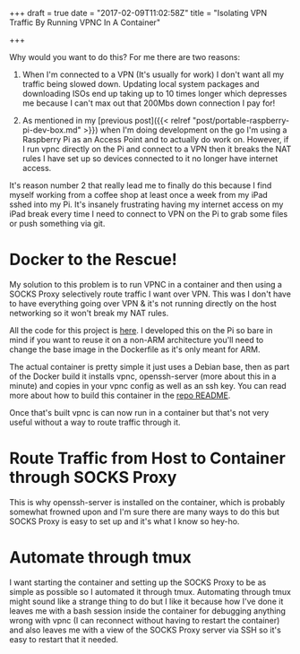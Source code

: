 +++
draft = true
date = "2017-02-09T11:02:58Z"
title = "Isolating VPN Traffic By Running VPNC In A Container"

+++

Why would you want to do this? For me there are two reasons:

1. When I'm connected to a VPN (It's usually for work) I don't want all my
   traffic being slowed down. Updating local system packages and downloading
ISOs end up taking up to 10 times longer which depresses me because I can't max
out that 200Mbs down connection I pay for!

2. As mentioned in my [previous post]({{< relref
   "post/portable-raspberry-pi-dev-box.md" >}}) when I'm doing development on
the go I'm using a Raspberry Pi as an Access Point and to actually do work on.
However, if I run vpnc directly on the Pi and connect to a VPN then it breaks
the NAT rules I have set up so devices connected to it no longer have internet
access.

It's reason number 2 that really lead me to finally do this because I find
myself working from a coffee shop at least once a week from my iPad sshed into
my Pi. It's insanely frustrating having my internet access on my iPad break
every time I need to connect to VPN on the Pi to grab some files or push
something via git.

Docker to the Rescue!
=====================

My solution to this problem is to run VPNC in a container and then using a SOCKS
Proxy selectively route traffic I want over VPN. This was I don't have to have
everything going over VPN & it's not running directly on the host networking so
it won't break my NAT rules.

All the code for this project is
[here](https://github.com/bradleyjones/vpnc-docker). I developed this on the Pi
so bare in mind if you want to reuse it on a non-ARM architecture you'll need to
change the base image in the Dockerfile as it's only meant for ARM.

The actual container is pretty simple it just uses a Debian base, then as part
of the Docker build it installs vpnc, openssh-server (more about this in a
minute) and copies in your vpnc config as well as an ssh key. You can read more
about how to build this container in the [repo
README](https://github.com/bradleyjones/vpnc-docker).

Once that's built vpnc is can now run in a container but that's not very useful
without a way to route traffic through it.

Route Traffic from Host to Container through SOCKS Proxy
========================================================

This is why openssh-server is installed on the container, which is probably
somewhat frowned upon and I'm sure there are many ways to do this but SOCKS
Proxy is easy to set up and it's what I know so hey-ho.

Automate through tmux
=====================

I want starting the container and setting up the SOCKS Proxy to be as simple as
possible so I automated it through tmux. Automating through tmux might sound
like a strange thing to do but I like it because how I've done it leaves me with
a bash session inside the container for debugging anything wrong with vpnc (I
can reconnect without having to restart the container) and also leaves me with a
view of the SOCKS Proxy server via SSH so it's easy to restart that it needed.
